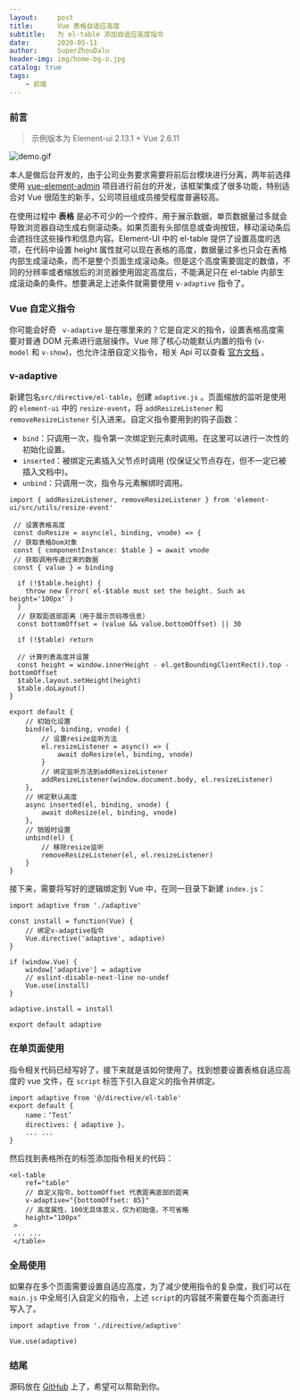 ```yaml
---
layout:     post
title:      Vue 表格自适应高度
subtitle:   为 el-table 添加自适应高度指令
date:       2020-05-11
author:     SuperZhouDalu
header-img: img/home-bg-o.jpg
catalog: true
tags:                              
    - 前端
---
```


### 前言

> 示例版本为 Element-ui 2.13.1 + Vue 2.6.11

![demo.gif](http://ww1.sinaimg.cn/large/005yqb1Zly1geoix0nbkjg30c806oqn5.gif)

本人是做后台开发的，由于公司业务要求需要将前后台模块进行分离，两年前选择使用 [vue-element-admin](https://github.com/PanJiaChen/vue-element-admin) 项目进行前台的开发，该框架集成了很多功能，特别适合对 Vue 很陌生的新手，公司项目组成员接受程度普遍较高。

在使用过程中 **表格** 是必不可少的一个控件，用于展示数据，单页数据量过多就会导致浏览器自动生成右侧滚动条。如果页面有头部信息或查询按钮，移动滚动条后会遮挡住这些操作和信息内容。Element-UI 中的 el-table 提供了设置高度的选项，在代码中设置 height 属性就可以现在表格的高度，数据量过多也只会在表格内部生成滚动条，而不是整个页面生成滚动条。但是这个高度需要固定的数值，不同的分辨率或者缩放后的浏览器使用固定高度后，不能满足只在 el-table 内部生成滚动条的条件。想要满足上述条件就需要使用 `v-adaptive` 指令了。

### Vue 自定义指令

你可能会好奇 ` v-adaptive`  是在哪里来的？它是自定义的指令，设置表格高度需要对普通 DOM 元素进行底层操作。Vue 除了核心功能默认内置的指令 (`v-model` 和 `v-show`)，也允许注册自定义指令，相关 Api 可以查看 [官方文档](https://cn.vuejs.org/v2/guide/custom-directive.html) 。

### v-adaptive

新建包名`src/directive/el-table`，创建 `adaptive.js` 。页面缩放的监听是使用的 `element-ui` 中的 `resize-event`，将 `addResizeListener`  和 `removeResizeListener`  引入进来。自定义指令要用到的钩子函数：

* `bind`：只调用一次，指令第一次绑定到元素时调用。在这里可以进行一次性的初始化设置。
* `inserted`：被绑定元素插入父节点时调用 (仅保证父节点存在，但不一定已被插入文档中)。
* `unbind`：只调用一次，指令与元素解绑时调用。

```
import { addResizeListener, removeResizeListener } from 'element-ui/src/utils/resize-event'

 // 设置表格高度
 const doResize = async(el, binding, vnode) => {
 // 获取表格Dom对象
 const { componentInstance: $table } = await vnode
 // 获取调用传递过来的数据 
 const { value } = binding

  if (!$table.height) {
    throw new Error(`el-$table must set the height. Such as height='100px'`)
  }
  // 获取距底部距离（用于展示页码等信息）
  const bottomOffset = (value && value.bottomOffset) || 30

  if (!$table) return

  // 计算列表高度并设置
  const height = window.innerHeight - el.getBoundingClientRect().top - bottomOffset
  $table.layout.setHeight(height)
  $table.doLayout()
}

export default {  
    // 初始化设置
    bind(el, binding, vnode) { 
        // 设置resize监听方法
        el.resizeListener = async() => { 
            await doResize(el, binding, vnode)
        }    
        // 绑定监听方法到addResizeListener
        addResizeListener(window.document.body, el.resizeListener)  
    },  
    // 绑定默认高度
    async inserted(el, binding, vnode) { 
        await doResize(el, binding, vnode)  
    },  
    // 销毁时设置
    unbind(el) { 
        // 移除resize监听
        removeResizeListener(el, el.resizeListener)  
    }
}
```

接下来，需要将写好的逻辑绑定到 Vue 中，在同一目录下新建 `index.js`：

```
import adaptive from './adaptive'

const install = function(Vue) {     
    // 绑定v-adaptive指令
    Vue.directive('adaptive', adaptive)
}

if (window.Vue) {
    window['adaptive'] = adaptive  
    // eslint-disable-next-line no-undef 
    Vue.use(install)
}

adaptive.install = install

export default adaptive
```

### 在单页面使用

指令相关代码已经写好了，接下来就是该如何使用了。找到想要设置表格自适应高度的 vue 文件，在 `script` 标签下引入自定义的指令并绑定。

```
import adaptive from '@/directive/el-table'
export default {  
    name：‘Test’
    directives: { adaptive }，
    ... ...
}
```
然后找到表格所在的标签添加指令相关的代码：
```
<el-table  
    ref="table"
    // 自定义指令，bottomOffset 代表距离底部的距离
    v-adaptive="{bottomOffset: 85}"
    // 高度属性，100无具体意义，仅为初始值，不可省略
    height="100px" 
 >
 ... ...
 </table>
```
### 全局使用

如果存在多个页面需要设置自适应高度，为了减少使用指令的复杂度，我们可以在 `main.js` 中全局引入自定义的指令，上述 `script`的内容就不需要在每个页面进行写入了。

```
import adaptive from './directive/adaptive'

Vue.use(adaptive)
```

### 结尾

源码放在 [GitHub](https://github.com/superZhouDaLu/BlogExample/tree/master/Vue_Adaptive_Table) 上了，希望可以帮助到你。
